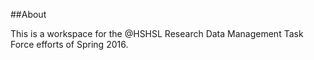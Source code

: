 ##About

This is a workspace for the @HSHSL Research Data Management Task Force efforts of Spring 2016.

